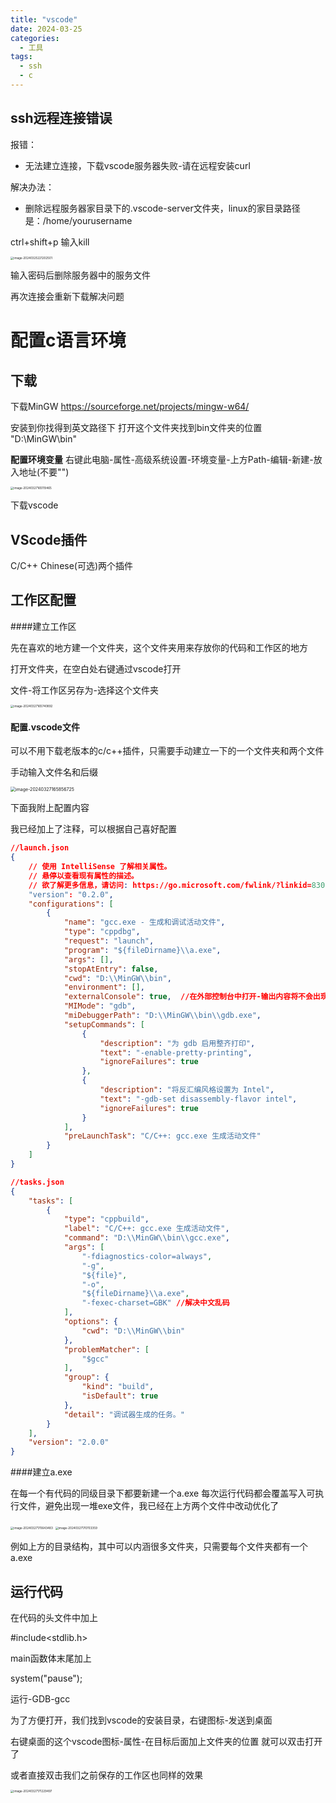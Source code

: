 ```yaml
---
title: "vscode"
date: 2024-03-25
categories:
  - 工具
tags:
  - ssh
  - c
---
```


## ssh远程连接错误

报错：

* 无法建立连接，下载vscode服务器失败-请在远程安装curl

解决办法：

- 删除远程服务器家目录下的.vscode-server文件夹，linux的家目录路径是：/home/yourusername

ctrl+shift+p 输入kill

<img src="http://typora-tutu.oss-cn-chengdu.aliyuncs.com/img/image-20240325221202501.png" alt="image-20240325221202501" style="zoom:33%;" />

输入密码后删除服务器中的服务文件

再次连接会重新下载解决问题

# 配置c语言环境

## 下载

下载MinGW https://sourceforge.net/projects/mingw-w64/

安装到你找得到英文路径下 打开这个文件夹找到bin文件夹的位置 "D:\MinGW\bin"

**配置环境变量** 右键此电脑-属性-高级系统设置-环境变量-上方Path-编辑-新建-放入地址(不要"")

<img src="http://typora-tutu.oss-cn-chengdu.aliyuncs.com/img/image-20240327165119465.png" alt="image-20240327165119465" style="zoom:33%;" />

下载vscode

## VScode插件

C/C++ Chinese(可选)两个插件

## 工作区配置

####建立工作区

先在喜欢的地方建一个文件夹，这个文件夹用来存放你的代码和工作区的地方

打开文件夹，在空白处右键通过vscode打开

文件-将工作区另存为-选择这个文件夹

<img src="http://typora-tutu.oss-cn-chengdu.aliyuncs.com/img/image-20240327165740892.png" alt="image-20240327165740892" style="zoom:33%;" />

#### 配置.vscode文件

可以不用下载老版本的c/c++插件，只需要手动建立一下的一个文件夹和两个文件

手动输入文件名和后缀

<img src="http://typora-tutu.oss-cn-chengdu.aliyuncs.com/img/image-20240327165856725.png" alt="image-20240327165856725" style="zoom: 50%;" />

下面我附上配置内容

我已经加上了注释，可以根据自己喜好配置

~~~json
//launch.json
{
    // 使用 IntelliSense 了解相关属性。 
    // 悬停以查看现有属性的描述。
    // 欲了解更多信息，请访问: https://go.microsoft.com/fwlink/?linkid=830387
    "version": "0.2.0",
    "configurations": [
        {
            "name": "gcc.exe - 生成和调试活动文件",
            "type": "cppdbg",
            "request": "launch",
            "program": "${fileDirname}\\a.exe",
            "args": [],
            "stopAtEntry": false,
            "cwd": "D:\\MinGW\\bin",
            "environment": [],
            "externalConsole": true,  //在外部控制台中打开-输出内容将不会出现在下方
            "MIMode": "gdb",
            "miDebuggerPath": "D:\\MinGW\\bin\\gdb.exe",
            "setupCommands": [
                {
                    "description": "为 gdb 启用整齐打印",
                    "text": "-enable-pretty-printing",
                    "ignoreFailures": true
                },
                {
                    "description": "将反汇编风格设置为 Intel",
                    "text": "-gdb-set disassembly-flavor intel",
                    "ignoreFailures": true
                }
            ],
            "preLaunchTask": "C/C++: gcc.exe 生成活动文件"
        }
    ]
}
~~~

~~~json
//tasks.json
{
    "tasks": [
        {
            "type": "cppbuild",
            "label": "C/C++: gcc.exe 生成活动文件",
            "command": "D:\\MinGW\\bin\\gcc.exe",
            "args": [
                "-fdiagnostics-color=always",
                "-g",
                "${file}",
                "-o",
                "${fileDirname}\\a.exe",
                "-fexec-charset=GBK" //解决中文乱码
            ],
            "options": {
                "cwd": "D:\\MinGW\\bin"
            },
            "problemMatcher": [
                "$gcc"
            ],
            "group": {
                "kind": "build",
                "isDefault": true
            },
            "detail": "调试器生成的任务。"
        }
    ],
    "version": "2.0.0"
}
~~~

####建立a.exe

在每一个有代码的同级目录下都要新建一个a.exe 每次运行代码都会覆盖写入可执行文件，避免出现一堆exe文件，我已经在上方两个文件中改动优化了

<img src="http://typora-tutu.oss-cn-chengdu.aliyuncs.com/img/image-20240327170643483.png" alt="image-20240327170643483" style="zoom:33%;" />

<img src="http://typora-tutu.oss-cn-chengdu.aliyuncs.com/img/image-20240327170703359.png" alt="image-20240327170703359" style="zoom:33%;" />

例如上方的目录结构，其中可以内涵很多文件夹，只需要每个文件夹都有一个a.exe

## 运行代码

在代码的头文件中加上

\#include<stdlib.h>

main函数体末尾加上

system("pause");



运行-GDB-gcc



为了方便打开，我们找到vscode的安装目录，右键图标-发送到桌面

右键桌面的这个vscode图标-属性-在目标后面加上文件夹的位置 就可以双击打开了

或者直接双击我们之前保存的工作区也同样的效果

<img src="http://typora-tutu.oss-cn-chengdu.aliyuncs.com/img/image-20240327171229497.png" alt="image-20240327171229497" style="zoom:33%;" />
